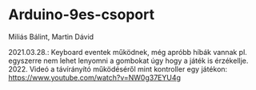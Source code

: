 # Arduino-9es-csoport
Miliás Bálint,
Martin Dávid

2021.03.28.: Keyboard eventek működnek, még apróbb híbák vannak pl. egyszerre nem lehet lenyomni a gombokat úgy hogy a játék is érzékellje. 
2022.
Videó a távírányító működéséről mint kontroller egy játékon: https://www.youtube.com/watch?v=NW0g37EYU4g 
